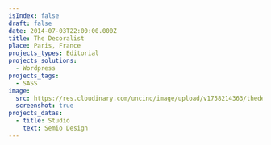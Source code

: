 ```yaml
---
isIndex: false
draft: false
date: 2014-07-03T22:00:00.000Z
title: The Decoralist
place: Paris, France
projects_types: Editorial
projects_solutions:
  - Wordpress
projects_tags:
  - SASS
image:
  src: https://res.cloudinary.com/uncinq/image/upload/v1758214363/thedecoralist_vn3tg8.png
  screenshot: true
projects_datas:
  - title: Studio
    text: Semio Design
---
```

